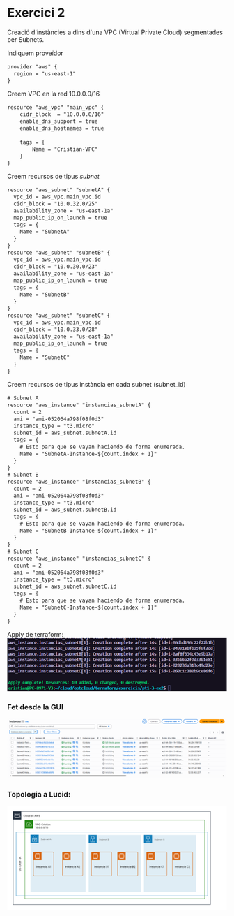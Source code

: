 # Exercici 2
Creació d'instàncies a dins d'una VPC (Virtual Private Cloud) segmentades per Subnets.

Indiquem proveïdor
```
provider "aws" {
  region = "us-east-1"
}
```
Creem VPC en la red 10.0.0.0/16
```
resource "aws_vpc" "main_vpc" {
    cidr_block  = "10.0.0.0/16"
    enable_dns_support = true
    enable_dns_hostnames = true

    tags = {
        Name = "Cristian-VPC"
    }
}
```
Creem recursos de tipus *subnet*
```
resource "aws_subnet" "subnetA" {
  vpc_id = aws_vpc.main_vpc.id
  cidr_block = "10.0.32.0/25"
  availability_zone = "us-east-1a"
  map_public_ip_on_launch = true
  tags = {
    Name = "SubnetA"
  }
}
resource "aws_subnet" "subnetB" {
  vpc_id = aws_vpc.main_vpc.id
  cidr_block = "10.0.30.0/23"
  availability_zone = "us-east-1a"
  map_public_ip_on_launch = true
  tags = {
    Name = "SubnetB"
  }
}
resource "aws_subnet" "subnetC" {
  vpc_id = aws_vpc.main_vpc.id
  cidr_block = "10.0.33.0/28"
  availability_zone = "us-east-1a"
  map_public_ip_on_launch = true
  tags = {
    Name = "SubnetC"
  }
}
```
Creem recursos de tipus instància en cada subnet (subnet_id)
```
# Subnet A
resource "aws_instance" "instancias_subnetA" {
  count = 2
  ami = "ami-052064a798f08f0d3"
  instance_type = "t3.micro"
  subnet_id = aws_subnet.subnetA.id
  tags = {
    # Esto para que se vayan haciendo de forma enumerada.
    Name = "SubnetA-Instance-${count.index + 1}"
  }
}
# Subnet B
resource "aws_instance" "instancias_subnetB" {
  count = 2
  ami = "ami-052064a798f08f0d3"
  instance_type = "t3.micro"
  subnet_id = aws_subnet.subnetB.id
  tags = {
    # Esto para que se vayan haciendo de forma enumerada.
    Name = "SubnetB-Instance-${count.index + 1}"
  }
}
# Subnet C
resource "aws_instance" "instancias_subnetC" {
  count = 2
  ami = "ami-052064a798f08f0d3"
  instance_type = "t3.micro"
  subnet_id = aws_subnet.subnetC.id
  tags = {
    # Esto para que se vayan haciendo de forma enumerada.
    Name = "SubnetC-Instance-${count.index + 1}"
  }
}
```
Apply de terraform:
![alt text](<../pt1-3-ex1/assets/images/Captura de pantalla 2025-10-17 214912.png>)
### Fet desde la GUI
![alt text](../pt1-3-ex1/assets/images/AWS.png) 
### Topologia a Lucid:
![alt text](<assets/images/Marco horizontal AWS (2019).png>)
